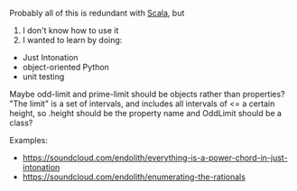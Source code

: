 Probably all of this is redundant with [Scala](http://www.huygens-fokker.org/scala/), but

1. I don't know how to use it
2. I wanted to learn by doing:
 * Just Intonation
 * object-oriented Python
 * unit testing

Maybe odd-limit and prime-limit should be objects rather than properties?
"The limit" is a set of intervals, and includes all intervals of <= a certain
height, so .height should be the property name and OddLimit should be a class?

Examples:

* https://soundcloud.com/endolith/everything-is-a-power-chord-in-just-intonation
* https://soundcloud.com/endolith/enumerating-the-rationals